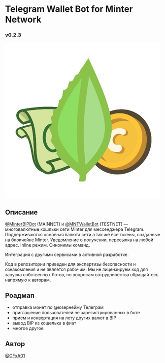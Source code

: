 # Telegram Wallet Bot for Minter Network
### v0.2.3

![@MinterBIPBot](./assets/0.2.4.jpg)

## Описание

<a href="https://t.me/MinterBIPBot">@MinterBIPBot</a> (MAINNET) и 
<a href="https://t.me/MNTWalletBot">@MNTWalletBot</a> (TESTNET) —
многовалютные кошльки сети Minter для мессенджера Telegram.
Поддерживаются основная валюта сети а так же все токены,
созданные на блокчейне Minter. Уведомление о получении, пересылка
на любой адрес. Inline режим. Синонимы команд.

Интеграция с другими сервисами в активной разработке.

Код в репозитории приведен для экспертизы безопасности и ознакомления и не
является рабочим. Мы не лицензируем код для запуска собственных ботов,
по вопросам сотрудничества обращайтесь напрямую к авторам.

## Роадмап

 - отправка монет по @юзернейму Телеграм
 - приглашение пользователей не зарегистрированных в боте
 - прием и конвертация на лету других валют в BIP
 - вывод BIP из кошелька в фиат
 - многое другое

## Автор

 <a href="https://t.me/CFxA01">@CFxA01</a>